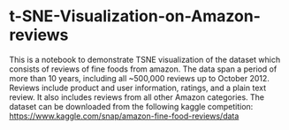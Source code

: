 # t-SNE-Visualization-on-Amazon-reviews

This is a notebook to demonstrate TSNE visualization of the dataset which consists of reviews of fine foods from amazon. The data span a period of more than 10 years, including all ~500,000 reviews up to October 2012. Reviews include product and user information, ratings, and a plain text review. It also includes reviews from all other Amazon categories. The dataset can be downloaded from the following kaggle competition: https://www.kaggle.com/snap/amazon-fine-food-reviews/data
